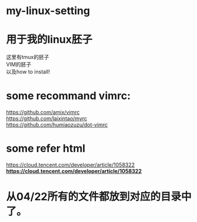 # my-linux-setting
# 用于我的linux胚子
这里有tmux的胚子  
VIM的胚子  
以及how to install!  



# some recommand vimrc:
https://github.com/amix/vimrc  
https://github.com/laixintao/myrc  
https://github.com/humiaozuzu/dot-vimrc  

# some refer html
https://cloud.tencent.com/developer/article/1058322  
**https://cloud.tencent.com/developer/article/1058322**

# 从04/22所有的文件都放到对应的目录中了。
